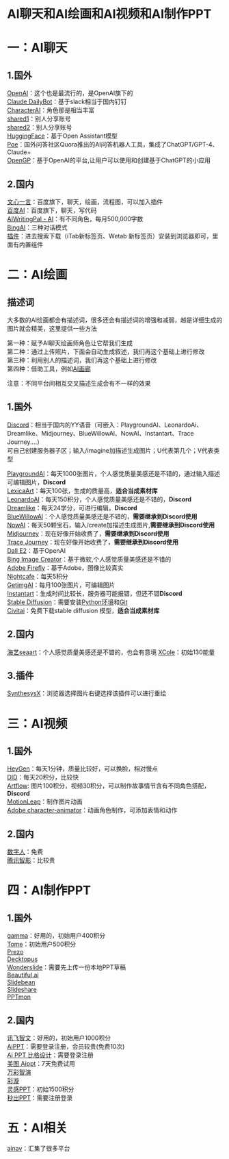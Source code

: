 # AI聊天和AI绘画和AI视频和AI制作PPT
# 一：AI聊天
## 1.国外
[OpenAI](https://openai.com/)：这个也是最流行的，是OpenAI旗下的  
[Claude DailyBot](https://slack.com/intl/zh-cn/)：基于slack相当于国内钉钉  
[CharacterAI](https://beta.character.ai/)：角色那是相当丰富  
[shared1](https://chat-shared1.zhile.io/)：别人分享账号  
[shared2](https://chat-shared.zhile.io/)：别人分享账号  
[HuggingFace](https://huggingface.co/chat)：基于Open Assistant模型  
[Poe](https://poe.com/)：国外问答社区Quora推出的AI问答机器人工具，集成了ChatGPT/GPT-4、Claude+  
[OpenGP](https://open-gpt.app/zh)：基于OpenAI的平台,让用户可以使用和创建基于ChatGPT的小应用  
## 2.国内
[文心一言](https://yiyan.baidu.com/)：百度旗下，聊天，绘画，流程图，可以加入插件     
[百度AI](https://chat.baidu.com/)：百度旗下，聊天，写代码        
[AIWritingPal - AI](https://aiwritingpal.com/?ref=1ev196472024ef0f3a)：有不同角色，每月500,000字数  
[BingAI](https://github.com/adams549659584/go-proxy-bingai)：三种对话模式  
[插件](https://chrome.zzzmh.cn/#/index)：进去搜索下载（iTab新标签页、Wetab 新标签页）安装到浏览器即可，里面有内置组件   

# 二：AI绘画
## 描述词  
大多数的AI绘画都会有描述词，很多还会有描述词的增强和减弱，越是详细生成的图片就会精美，这里提供一些方法  

第一种：赋予AI聊天绘画师角色让它帮我们生成  
第二种：通过上传照片，下面会自动生成叙述，我们再这个基础上进行修改  
第三种：利用别人的描述词，我们再这个基础上进行修改            
第四种：借助工具，例如[AI画廊](https://www.aigallery.top/)  
          
注意：不同平台间相互交叉描述生成会有不一样的效果    
## 1.国外  
[Discord](https://discord.com/)：相当于国内的YY语音（可嵌入：PlaygroundAl、LeonardoAi、Dreamlike、Midjourney、BlueWillowAl、NowAI、Instantart、Trace Journey....）  
可自己创建服务器子区；输入/imagine加描述生成图片；U代表第几个；V代表类型  

[PlaygroundAl](https://playgroundai.com/)：每天1000张图片，个人感觉质量美感还是不错的，通过输入描述可编辑图片，**Discord**     
[LexicaArt](https://lexica.art/)：每天100张，生成的质量高，**适合当成素材库**  
[LeonardoAI](https://app.leonardo.ai/)：每天150积分，个人感觉质量美感还是不错的，**Discord**     
[Dreamlike](https://dreamlike.art/)：每天24学分，可进行编辑，**Discord**      
[BlueWillowAl](https://www.bluewillow.ai/)：个人感觉质量美感还是不错的，**需要继承到Discord使用**   
[NowAI](https://nowai.ai/)：每天50颗宝石，输入/create加描述生成图片,**需要继承到Discord使用**  
[Midjourney](https://www.midjourney.com/home/)：现在好像开始收费了，**需要继承到Discord使用**  
[Trace Journey](https://discord.gg/e9khfZVE)：现在好像开始收费了，**需要继承到Discord使用**  
[Dall E2](https://openai.com/dall-e-2)：基于OpenAI  
[Bing Image Creator](https://cn.bing.com/create)：基于微软,个人感觉质量美感还是不错的    
[Adobe Firefly](https://firefly.adobe.com/denied.html)：基于Adobe，图像比较真实  
[Nightcafe](https://nightcafe.studio/)：每天5积分  
[GetimgAI](https://getimg.ai/ref/08OCcACr0)：每月100张图片，可编辑图片  
[Instantart](https://instantart.io/)：生成时间比较长，服务器可能报错，但还不错**Discord**      
[Stable Diffusion](https://github.com/AUTOMATIC1111/stable-diffusion-webui)：需要安装[Python环境](https://www.python.org/downloads/release/python-3106/)和[Git](https://git-scm.com/download/win)  
[Civitai](https://civitai.com/)：免费下载stable diffusion 模型，**适合当成素材库**  
## 2.国内
[海艺seaart](https://www.seaart.ai/s/o3731-)：个人感觉质量美感还是不错的，也会有意境
[XCole](https://www.xcole.cn/?c=yjpoo&seed=1701270952)：初始130能量   
## 3.插件
[SynthesysX](https://synthesys.io/x/)：浏览器选择图片右键选择该插件可以进行重绘    

# 三：AI视频
## 1.国外
[HeyGen](https://app.heygen.com/guest/templates?cid=794e92e2)：每天1分钟，质量比较好，可以换脸，相对慢点  
[DID](https://studio.d-id.com/)：每天20积分，比较快  
[Artflow](app.artflow.ai): 图片100积分，视频30积分，可以制作故事情节含有不同角色搭配，**Discord**   
[MotionLeap](https://play.google.com/store/apps/details?id=com.lightricks.pixaloop&hl=en_US)：制作图片动画  
[Adobe character-animator](https://www.adobe.com/nz/products/character-animator.html)：动画角色制作，可添加表情和动作    
## 2.国内
[数字人](https://docs.qq.com/doc/DTmhESGNSV0FQV29h)：免费  
[腾讯智影](https://zenvideo.qq.com/)：比较贵  

# 四：AI制作PPT  
## 1.国外
[gamma](https://gamma.app/signup?r=k8pzhpdz4h4dotw)：好用的，初始用户400积分  
[Tome](https://tome.app/)：初始用户500积分  
[Prezo](https://www.prezo.ai/)  
[Decktopus](https://www.decktopus.com/)   
[Wonderslide](https://wonderslide.com/create/)：需要先上传一份本地PPT草稿   
[Beautiful.ai](https://www.beautiful.ai/slide-templates)   
[Slidebean](https://slidebean.com/)   
[Slideshare](https://www.slideshare.net/)   
[PPTmon](https://pptmon.com/)   
## 2.国内
[讯飞智文](https://zhiwen.xfyun.cn/?ch=16862172514)：好用的，初始用户1000积分   
[AiPPT](https://www.aippt.cn/workspace)：需要登录注册，会员较贵(免费10次)  
[Ai PPT 比格设计](https://bigesj.com/ai-ppt/)：需要登录注册  
[美图 Aippt](https://www.x-design.com/ppt/)：7天免费试用  
[万彩智演](https://smartslides.wmindmap.cn/)   
[彩漩](https://app.caixuan.cc/recent)   
[灵感PPT](https://oeldg7.linganoffice.com/home?visit=oeldg7)：初始1500积分   
[秒出PPT](https://10sppt.com/pptx/edit/workspace)：需要注册登录   

# 五：AI相关
[ainav](https://www.ainav.cn/)：汇集了很多平台  










